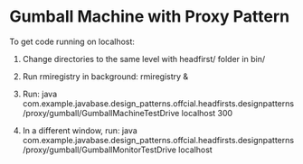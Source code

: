 # Gumball Machine with Proxy Pattern

To get code running on localhost: 

1. Change directories to the same level with headfirst/ folder in bin/

2. Run rmiregistry in background:
rmiregistry &

3. Run:
java com.example.javabase.design_patterns.offcial.headfirsts.designpatterns/proxy/gumball/GumballMachineTestDrive localhost 300

4. In a different window, run:
java com.example.javabase.design_patterns.offcial.headfirsts.designpatterns/proxy/gumball/GumballMonitorTestDrive localhost


